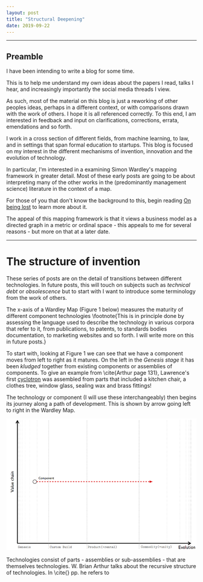 ```yaml
---
layout: post
title: "Structural Deepening"
date: 2019-09-22
---
```


***

## Preamble

I have been intending to write a blog for some time.

This is to help me understand my own ideas about the papers I read, talks I hear, and increasingly importantly the social media threads I view. 

As such, most of the material on this blog is just a reworking of other peoples ideas, perhaps in a different context, or with comparisons drawn with the work of others. I hope it is all referenced correctly. To this end, I am interested in feedback and input on clarifications, corrections, errata, emendations and so forth. 

I work in a cross section of different fields, from machine learning, to law, and in settings that span formal education to startups. This blog is focused on my interest in the different mechanisms of invention, innovation and the evolution of technology.   

In particular, I'm interested in a examining Simon Wardley's mapping framework in greater detail. Most of these early posts are going to be about interpreting many of the other works in the (predominantly management science) literature in the context of a map. 

For those of you that don't know the background to this, begin reading  [On being lost](https://medium.com/wardleymaps/on-being-lost-2ef5f05eb1ec) to learn more about it. 

The appeal of this mapping framework is that it views a business model as a directed graph in a metric or ordinal space - this appeals to me for several reasons - but more on that at a later date. 

***

# The structure of invention

These series of posts are on the detail of transitions between different technologies. In future posts, this will touch on subjects such as *technical debt* or *obsolescence* but to start with I want to introduce some terminology from the work of others. 

The x-axis of a Wardley Map (Figure 1 below) measures the maturity of different component technologies \footnote{This is in principle done by assessing the language used to describe the technology in various corpora that refer to it, from publications, to patents, to standards bodies documentation, to marketing websites and so forth. I will write more on this in future posts.}

To start with, looking at Figure 1 we can see that we have a component moves from left to right as it matures. On the left in the *Genesis stage* it has been *kludged* together from existing components or assemblies of components. To give an example from \cite{Arthur page 131}, Lawrence's first [cyclotron](https://en.wikipedia.org/wiki/Cyclotron) was assembled from parts that included a kitchen chair, a clothes tree, window glass, sealing wax and brass fittings!  

The technology or component (I will use these interchangeably) then begins its journey along a path of development. This is shown by arrow going left to right in the Wardley Map. 

![Figure 1](Fig1.png)

Technologies consist of parts - assemblies or sub-assemblies - that are themselves technologies. W. Brian Arthur talks about the recursive structure of technologies. In \cite{} pp. he refers to 

